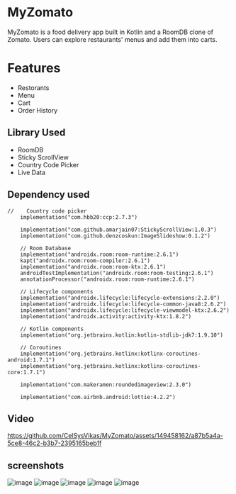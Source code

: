 # MyZomato 
MyZomato is a food delivery app built in Kotlin and a RoomDB clone of Zomato. Users can explore restaurants' menus and add them into carts.

# Features
- Restorants
- Menu
- Cart
- Order History

## Library Used
- RoomDB
- Sticky ScrollView
- Country Code Picker
- Live Data

## Dependency used
```
//    Country code picker
    implementation("com.hbb20:ccp:2.7.3")

    implementation("com.github.amarjain07:StickyScrollView:1.0.3")
    implementation("com.github.denzcoskun:ImageSlideshow:0.1.2")

    // Room Database
    implementation("androidx.room:room-runtime:2.6.1")
    kapt("androidx.room:room-compiler:2.6.1")
    implementation("androidx.room:room-ktx:2.6.1")
    androidTestImplementation("androidx.room:room-testing:2.6.1")
    annotationProcessor("androidx.room:room-runtime:2.6.1")

    // Lifecycle components
    implementation("androidx.lifecycle:lifecycle-extensions:2.2.0")
    implementation("androidx.lifecycle:lifecycle-common-java8:2.6.2")
    implementation("androidx.lifecycle:lifecycle-viewmodel-ktx:2.6.2")
    implementation("androidx.activity:activity-ktx:1.8.2")

    // Kotlin components
    implementation("org.jetbrains.kotlin:kotlin-stdlib-jdk7:1.9.10")

    // Coroutines
    implementation("org.jetbrains.kotlinx:kotlinx-coroutines-android:1.7.1")
    implementation("org.jetbrains.kotlinx:kotlinx-coroutines-core:1.7.1")

    implementation("com.makeramen:roundedimageview:2.3.0")

    implementation("com.airbnb.android:lottie:4.2.2")
```

## Video
https://github.com/CelSysVikas/MyZomato/assets/149458162/a87b5a4a-5ce8-46c2-b3b7-2395165beb1f

## screenshots
![image](https://github.com/CelSysVikas/MyZomato/assets/149458162/ad220bab-245c-433c-8bcc-8a1ff8e4afe0)
![image](https://github.com/CelSysVikas/MyZomato/assets/149458162/f65520f2-3e4c-4deb-acf2-da4c3b943deb)
![image](https://github.com/CelSysVikas/MyZomato/assets/149458162/74a3f4c6-5ab5-41ee-a2bd-7b0a14abde1e)
![image](https://github.com/CelSysVikas/MyZomato/assets/149458162/dc98735c-4c4b-463e-820d-6eea0e9f9dc5)
![image](https://github.com/CelSysVikas/MyZomato/assets/149458162/453e4dc1-2d75-4c48-a183-2c5330745b25)
